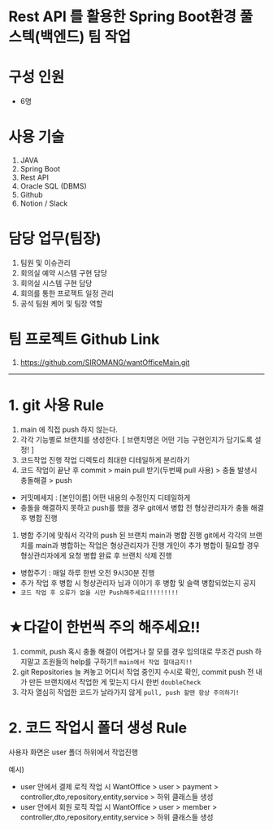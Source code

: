 # Rest API 를 활용한 Spring Boot환경 풀스텍(백엔드) 팀 작업
# 구성 인원
   - 6명
# 사용 기술
   1) JAVA
   2) Spring Boot
   3) Rest API
   4) Oracle SQL (DBMS)
   5) Github
   6) Notion / Slack

# 담당 업무(팀장)
  1) 팀원 및 이슈관리
  2) 회의실 예약 시스템 구현 담당
  3) 회의실 시스템 구현 담당
  4) 회의를 통한 프로젝트 일정 관리
  5) 공석 팀원 케어 및 팀장 역할
  
# 팀 프로젝트 Github Link
  1) https://github.com/SIROMANG/wantOfficeMain.git

-------------------------------------------------------------------------------------------

# 1. git 사용 Rule

1. main 에 직접 push 하지 않는다.
2. 각각 기능별로 브랜치를 생성한다. [ 브랜치명은 어떤 기능 구현인지가 담기도록 설정! ]
3. 코드작업 진행 작업 디렉토리 최대한 디테일하게 분리하기
4. 코드 작업이 끝난 후 commit > main pull 받기(두번째 pull 사용) > 충돌 발생시 충돌해결 > push
- 커밋메세지 : [본인이름] 어떤 내용의 수정인지 디테일하게
- 충돌을 해결하지 못하고 push를 했을 경우 git에서 병합 전 형상관리자가 충돌 해결 후 병합 진행
1. 병합 주기에 맞춰서 각각의 push 된 브랜치 main과 병합 진행 git에서 각각의 브랜치를 main과 병합하는 작업은 형상관리자가 진행 
   개인이 추가 병합이 필요할 경우 형상관리자에게 요청 병합 완료 후 브랜치 삭제 진행
- 병합주기 : 매일 하루 한번 오전 9시30분 진행
- 추가 작업 후 병합 시 형상관리자 님과 이야기 후 병합 및 슬랙 병합되었는지 공지
- `코드 작업 후 오류가 없을 시만 Push해주세요!!!!!!!!!`

# ★다같이 한번씩 주의 해주세요!!

1. commit, push 혹시 충돌 해결이 어렵거나 잘 모를 경우 임의대로 무조건 push 하지말고 조원들의 help를 구하기!! `main에서 작업 절대금지!!`
2. git Repositories 늘 켜놓고 어디서 작업 중인지 수시로 확인, commit push 전 내가 만든 브랜치에서 작업한 게 맞는지 다시 한번 `doubleCheck`
3. 각자 열심히 작업한 코드가 날라가지 않게 `pull, push 할땐 항상 주의하기!`

# 2. 코드 작업시 폴더 생성 Rule
사용자 화면은 user 폴더 하위에서 작업진행

예시)
- user 안에서 결제 로직 작업 시 WantOffice > user > payment > controller,dto,repository,entity,service > 하위 클래스들 생성
- user 안에서 회원 로직 작업 시 WantOffice > user > member > controller,dto,repository,entity,service > 하위 클래스들 생성
